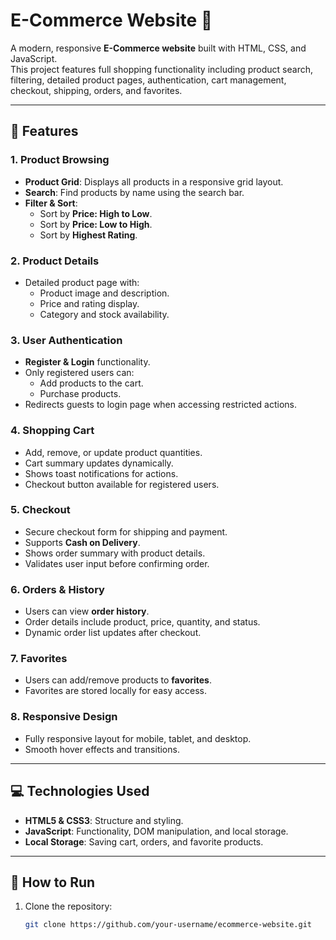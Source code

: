 # E-Commerce Website 🛒

A modern, responsive **E-Commerce website** built with HTML, CSS, and JavaScript.  
This project features full shopping functionality including product search, filtering, detailed product pages, authentication, cart management, checkout, shipping, orders, and favorites.

---

## 📝 Features

### 1. Product Browsing

- **Product Grid**: Displays all products in a responsive grid layout.
- **Search**: Find products by name using the search bar.
- **Filter & Sort**:
  - Sort by **Price: High to Low**.
  - Sort by **Price: Low to High**.
  - Sort by **Highest Rating**.

### 2. Product Details

- Detailed product page with:
  - Product image and description.
  - Price and rating display.
  - Category and stock availability.

### 3. User Authentication

- **Register & Login** functionality.
- Only registered users can:
  - Add products to the cart.
  - Purchase products.
- Redirects guests to login page when accessing restricted actions.

### 4. Shopping Cart

- Add, remove, or update product quantities.
- Cart summary updates dynamically.
- Shows toast notifications for actions.
- Checkout button available for registered users.

### 5. Checkout

- Secure checkout form for shipping and payment.
- Supports **Cash on Delivery**.
- Shows order summary with product details.
- Validates user input before confirming order.

### 6. Orders & History

- Users can view **order history**.
- Order details include product, price, quantity, and status.
- Dynamic order list updates after checkout.

### 7. Favorites

- Users can add/remove products to **favorites**.
- Favorites are stored locally for easy access.

### 8. Responsive Design

- Fully responsive layout for mobile, tablet, and desktop.
- Smooth hover effects and transitions.

---

## 💻 Technologies Used

- **HTML5 & CSS3**: Structure and styling.
- **JavaScript**: Functionality, DOM manipulation, and local storage.
- **Local Storage**: Saving cart, orders, and favorite products.

---

## 🚀 How to Run

1. Clone the repository:
   ```bash
   git clone https://github.com/your-username/ecommerce-website.git
   ```
